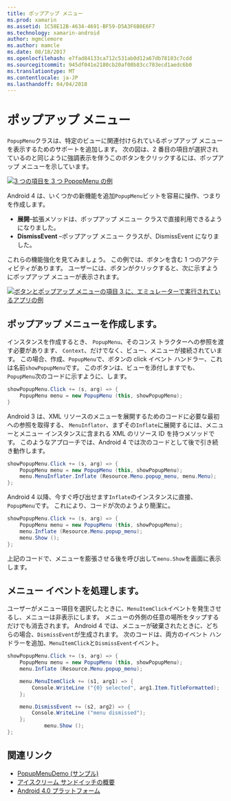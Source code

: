```yaml
---
title: ポップアップ メニュー
ms.prod: xamarin
ms.assetid: 1C58E12B-4634-4691-BF59-D5A3F6B0E6F7
ms.technology: xamarin-android
author: mgmclemore
ms.author: mamcle
ms.date: 08/18/2017
ms.openlocfilehash: e7fad84133ca712c531ab0d12a67db78103c7cdd
ms.sourcegitcommit: 945df041e2180cb20af08b83cc703ecd1aedc6b0
ms.translationtype: MT
ms.contentlocale: ja-JP
ms.lasthandoff: 04/04/2018
---
```

# <a name="popup-menu"></a>ポップアップ メニュー

`PopupMenu`クラスは、特定のビューに関連付けられているポップアップ メニューを表示するためのサポートを追加します。 次の図は、2 番目の項目が選択されているのと同じように強調表示を伴うこのボタンをクリックするには、ポップアップ メニューを示しています。

 [![3 つの項目を 3 つ PopopMenu の例](popup-menu-images/20-popupmenu.png)](popup-menu-images/20-popupmenu.png#lightbox)

Android 4 は、いくつかの新機能を追加`PopupMenu`ビットを容易に操作、つまりを作成します。

-   **展開**&ndash;拡張メソッドは、ポップアップ メニュー クラスで直接利用できるようになりました。
-   **DismissEvent** &ndash;ポップアップ メニュー クラスが、DismissEvent になりました。

これらの機能強化を見てみましょう。 この例では、ボタンを含む 1 つのアクティビティがあります。 ユーザーには、ボタンがクリックすると、次に示すようにポップアップ メニューが表示されます。

 [![ボタンとポップアップ メニューの項目 3 に、エミュレーターで実行されているアプリの例](popup-menu-images/06-popupmenu.png)](popup-menu-images/06-popupmenu.png#lightbox)


## <a name="creating-a-popup-menu"></a>ポップアップ メニューを作成します。

インスタンスを作成するとき、 `PopupMenu`、そのコンス トラクターへの参照を渡す必要があります、 `Context`、だけでなく、ビュー、メニューが接続されています。 この場合、作成、`PopupMenu`で、ボタンの click イベント ハンドラー、これは名前`showPopupMenu`です。
このボタンは、ビューを添付しますでも、`PopupMenu`次のコードに示すように、します。

```csharp
showPopupMenu.Click += (s, arg) => {
    PopupMenu menu = new PopupMenu (this, showPopupMenu);
}
```

Android 3 は、XML リソースのメニューを展開するためのコードに必要な最初への参照を取得する、 `MenuInflator`、まずその`Inflate`に展開するには、メニューとメニュー インスタンスに含まれる XML のリソース ID を持つメソッドです。 このようなアプローチでは、Android 4 では次のコードとして後で引き続き動作します。

```csharp
showPopupMenu.Click += (s, arg) => {
    PopupMenu menu = new PopupMenu (this, showPopupMenu);
    menu.MenuInflater.Inflate (Resource.Menu.popup_menu, menu.Menu);
};
```

Android 4 以降、今すぐ呼び出せます`Inflate`のインスタンスに直接、`PopupMenu`です。 これにより、コードが次のようより簡潔に。

```csharp
showPopupMenu.Click += (s, arg) => {
    PopupMenu menu = new PopupMenu (this, showPopupMenu);
    menu.Inflate (Resource.Menu.popup_menu);
    menu.Show ();
};
```

上記のコードで、メニューを膨張させる後を呼び出して`menu.Show`を画面に表示します。


## <a name="handling-menu-events"></a>メニュー イベントを処理します。

ユーザーがメニュー項目を選択したときに、`MenuItemClick`イベントを発生させるし、メニューは非表示にします。 メニューの外側の任意の場所をタップするだけでも消去されます。 Android 4 では、メニューが破棄されたときに、どちらの場合、`DismissEvent`が生成されます。 次のコードは、両方のイベント ハンドラーを追加、`MenuItemClick`と`DismissEvent`イベント。

```csharp
showPopupMenu.Click += (s, arg) => {
    PopupMenu menu = new PopupMenu (this, showPopupMenu);
    menu.Inflate (Resource.Menu.popup_menu);

    menu.MenuItemClick += (s1, arg1) => {
        Console.WriteLine ("{0} selected", arg1.Item.TitleFormatted);
    };

    menu.DismissEvent += (s2, arg2) => {
        Console.WriteLine ("menu dismissed");
    };
            menu.Show ();
};
```



## <a name="related-links"></a>関連リンク

- [PopupMenuDemo (サンプル)](https://developer.xamarin.com/samples/monodroid/PopupMenuDemo/)
- [アイスクリーム サンドイッチの概要](http://www.android.com/about/ice-cream-sandwich/)
- [Android 4.0 プラットフォーム](http://developer.android.com/sdk/android-4.0.html)
